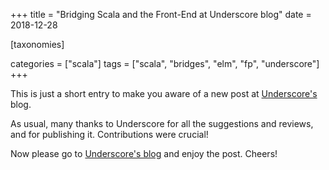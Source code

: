 +++
title = "Bridging Scala and the Front-End at Underscore blog"
date = 2018-12-28

[taxonomies]

categories = ["scala"]
tags = ["scala", "bridges", "elm", "fp", "underscore"]
+++

This is just a short entry to make you aware of a new post at [Underscore's](https://underscore.io/blog/posts/2018/12/12/bridges.html) blog.

As usual, many thanks to Underscore for all the suggestions and reviews, and for publishing it. Contributions were crucial!

Now please go to [Underscore's blog](https://underscore.io/blog/posts/2018/12/12/bridges.html) and enjoy the post. Cheers!
